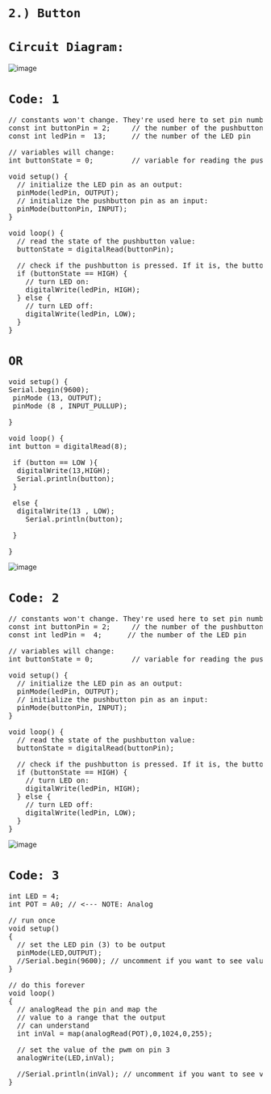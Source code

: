 # `2.) Button`

# `Circuit Diagram:`

![image](https://user-images.githubusercontent.com/63813881/177355899-0c5b595d-68bc-4cc3-9eaa-6519cd63cf30.png)

# `Code: 1`
<pre>
// constants won't change. They're used here to set pin numbers:
const int buttonPin = 2;     // the number of the pushbutton pin
const int ledPin =  13;      // the number of the LED pin

// variables will change:
int buttonState = 0;         // variable for reading the pushbutton status

void setup() {
  // initialize the LED pin as an output:
  pinMode(ledPin, OUTPUT);
  // initialize the pushbutton pin as an input:
  pinMode(buttonPin, INPUT);
}

void loop() {
  // read the state of the pushbutton value:
  buttonState = digitalRead(buttonPin);

  // check if the pushbutton is pressed. If it is, the buttonState is HIGH:
  if (buttonState == HIGH) {
    // turn LED on:
    digitalWrite(ledPin, HIGH);
  } else {
    // turn LED off:
    digitalWrite(ledPin, LOW);
  }
}
</pre>
# `OR`
<pre>
void setup() {
Serial.begin(9600);
 pinMode (13, OUTPUT);
 pinMode (8 , INPUT_PULLUP);

}

void loop() {
int button = digitalRead(8);

 if (button == LOW ){
  digitalWrite(13,HIGH);
  Serial.println(button);
 }

 else {
  digitalWrite(13 , LOW);
    Serial.println(button);

 }

}
</pre>

![image](https://user-images.githubusercontent.com/63813881/177355954-64c8827e-25b1-49ef-ac2b-d8983615cad6.png)

# `Code: 2`
<pre>
// constants won't change. They're used here to set pin numbers:
const int buttonPin = 2;     // the number of the pushbutton pin
const int ledPin =  4;      // the number of the LED pin

// variables will change:
int buttonState = 0;         // variable for reading the pushbutton status

void setup() {
  // initialize the LED pin as an output:
  pinMode(ledPin, OUTPUT);
  // initialize the pushbutton pin as an input:
  pinMode(buttonPin, INPUT);
}

void loop() {
  // read the state of the pushbutton value:
  buttonState = digitalRead(buttonPin);

  // check if the pushbutton is pressed. If it is, the buttonState is HIGH:
  if (buttonState == HIGH) {
    // turn LED on:
    digitalWrite(ledPin, HIGH);
  } else {
    // turn LED off:
    digitalWrite(ledPin, LOW);
  }
}
</pre>

![image](https://user-images.githubusercontent.com/63813881/177356026-e36c5c05-3c20-4819-af6a-606078f809aa.png)

# `Code: 3`
<pre>
int LED = 4;
int POT = A0; // <--- NOTE: Analog

// run once
void setup()
{
  // set the LED pin (3) to be output
  pinMode(LED,OUTPUT);
  //Serial.begin(9600); // uncomment if you want to see values in serial monitor
}

// do this forever
void loop()
{
  // analogRead the pin and map the
  // value to a range that the output 
  // can understand
  int inVal = map(analogRead(POT),0,1024,0,255);
  
  // set the value of the pwm on pin 3
  analogWrite(LED,inVal);
  
  //Serial.println(inVal); // uncomment if you want to see values in serial monitor
}
</pre>
